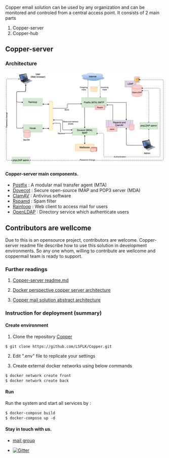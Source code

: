 Copper email solution can be used by any organization and can be monitored and controled from a central access point. It consists of 2 main parts
1. Copper-server
2. Copper-hub


## Copper-server

### Architecture

![Octocat](https://github.com/LSFLK/Copper/blob/master/copper-docs/copperBase_mailServerArchitecture.png)


#### Copper-server main components.

- [Postfix](http://www.postfix.org/) : A modular mail transfer agent (MTA)
- [Dovecot](https://www.dovecot.org/) : Secure open-source IMAP and POP3 server (MDA)
- [ClamAV](https://www.clamav.net/) : Antivirus software
- [Rspamd](https://rspamd.com/) : Spam filter
- [Rainloop](https://www.rainloop.net/) : Web client to access mail for users
- [OpenLDAP](https://www.openldap.org/) : Directory service which authenticate users


## Contributors are wellcome

Due to this is an opensource project, contributors are welcome.
Copper-server readme file describe how to use this solution in development environments.
So any one whom, willing to contribute are wellcome and coppermail team is ready to support.

### Further readings

  1. [Copper-server readme.md](https://github.com/LankaSoftwareFoundation/copper-base/blob/master/README.md)

  2. [Docker perspective copper server architecture](https://github.com/LankaSoftwareFoundation/Copper-EmailSolution/blob/master/docker%20perspective%20copper-base%20architecture.md)
  
  3. [Copper mail solution abstract architecture](https://docs.google.com/drawings/d/1wwptKob-_G_trksjU4VX9iOO4hrRiZFj7v3jX7qvvvc/edit?usp=sharing)

### Instruction for deployment (summary)

#### Create environment

1. Clone the repository [Copper](https://github.com/LSFLK/Copper.git)

```
$ git clone https://github.com/LSFLK/Copper.git
```

2. Edit ".env" file to replicate your settings

3. Create external docker networks using below commands

```
$ docker network create front
$ docker network create back
```
#### Run

Run the system and start all services by :

```
$ docker-compose build
$ docker-compose up -d 
```

#### Stay in touch with us.

- [mail group](https://groups.google.com/forum/#!forum/lsf-email-solution) 

- [![Gitter](https://img.shields.io/badge/chat-on%20gitter-blue.svg)](https://gitter.im/copper-mail)
